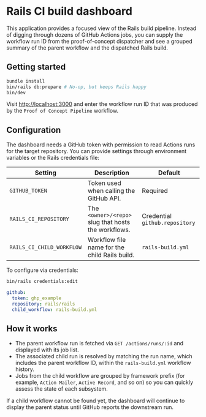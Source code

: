 # Rails CI build dashboard

This application provides a focused view of the Rails build pipeline. Instead of
digging through dozens of GitHub Actions jobs, you can supply the workflow run
ID from the proof-of-concept dispatcher and see a grouped summary of the parent
workflow and the dispatched Rails build.

## Getting started

```bash
bundle install
bin/rails db:prepare # No-op, but keeps Rails happy
bin/dev
```

Visit <http://localhost:3000> and enter the workflow run ID that was produced by
the `Proof of Concept Pipeline` workflow.

## Configuration

The dashboard needs a GitHub token with permission to read Actions runs for the
target repository. You can provide settings through environment variables or the
Rails credentials file:

| Setting | Description | Default |
| --- | --- | --- |
| `GITHUB_TOKEN` | Token used when calling the GitHub API. | Required |
| `RAILS_CI_REPOSITORY` | The `<owner>/<repo>` slug that hosts the workflows. | Credential `github.repository` |
| `RAILS_CI_CHILD_WORKFLOW` | Workflow file name for the child Rails build. | `rails-build.yml` |

To configure via credentials:

```bash
bin/rails credentials:edit
```

```yml
github:
  token: ghp_example
  repository: rails/rails
  child_workflow: rails-build.yml
```

## How it works

* The parent workflow run is fetched via `GET /actions/runs/:id` and displayed
  with its job list.
* The associated child run is resolved by matching the run name, which includes
  the parent workflow ID, within the `rails-build.yml` workflow history.
* Jobs from the child workflow are grouped by framework prefix (for example,
  `Action Mailer`, `Active Record`, and so on) so you can quickly assess the
  state of each subsystem.

If a child workflow cannot be found yet, the dashboard will continue to display
the parent status until GitHub reports the downstream run.
